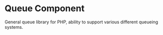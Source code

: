 Queue Component
===============

General queue library for PHP, ability to support various different queueing
systems.
